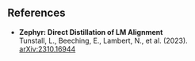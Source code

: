 ## References

- **Zephyr: Direct Distillation of LM Alignment**  
  Tunstall, L., Beeching, E., Lambert, N., et al. (2023).  
  [arXiv:2310.16944](https://arxiv.org/abs/2310.16944)
